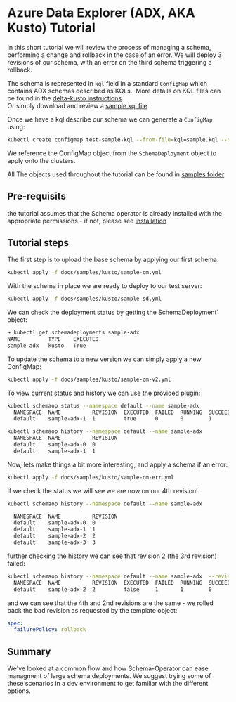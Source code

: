 # Azure Data Explorer (ADX, AKA Kusto) Tutorial

In this short tutorial we will review the process of managing a schema, performing a change and rollback in the case of an error.
We will deploy 3 revisions of our schema, with an error on the third schema triggering a rollback.

The schema is represented in `kql` field in a standard `ConfigMap` which contains ADX schemas described as KQLs..
More details on KQL files can be found in the [delta-kusto instructions](https://github.com/microsoft/delta-kusto/blob/main/documentation/tutorials/overview-tutorial/README.md#download-dev)  
Or simply download and review a [sample kql file](https://github.com/microsoft/delta-kusto/blob/main/documentation/tutorials/overview-tutorial/dev-start-samples.kql)

Once we have a kql describe our schema we can generate a `ConfigMap` using:

```sh
kubectl create configmap test-sample-kql --from-file=kql=sample.kql --dry-run=client -o json | jq .
```

We reference the ConfigMap object from the `SchemaDeployment` object to apply onto the clusters.

All The objects used throughout the tutorial can be found in [samples folder](docs/samples/kusto)

## Pre-requisits

the tutorial assumes that the Schema operator is already installed with the appropriate permissions - if not, please see [installation](Install.md)

## Tutorial steps

The first step is to upload the base schema by applying our first schema:

```sh
kubectl apply -f docs/samples/kusto/sample-cm.yml
```

With the schema in place we are ready to deploy to our test server:

```sh
kubectl apply -f docs/samples/kusto/sample-sd.yml
```

We can check the deployment status by getting the SchemaDeployment` object:

```bash
➜ kubectl get schemadeployments sample-adx
NAME         TYPE    EXECUTED
sample-adx   kusto   True
```

To update the schema to a new version we can simply apply a new ConfigMap:

```sh
kubectl apply -f docs/samples/kusto/sample-cm-v2.yml  
```

To view current status and history we can use the provided plugin:

```sh
kubectl schemaop status --namespace default --name sample-adx     
  NAMESPACE  NAME          REVISION  EXECUTED  FAILED  RUNNING  SUCCEEDED  
  default    sample-adx-1  1         true      0       0        1          

kubectl schemaop history --namespace default --name sample-adx    
  NAMESPACE  NAME          REVISION  
  default    sample-adx-0  0         
  default    sample-adx-1  1      
```

Now, lets make things a bit more interesting, and apply a schema if an error:

```sh
kubectl apply -f docs/samples/kusto/sample-cm-err.yml
```

If we check the status we will see we are now on our 4th revision!

```sh
kubectl schemaop history --namespace default --name sample-adx              

  NAMESPACE  NAME          REVISION  
  default    sample-adx-0  0         
  default    sample-adx-1  1         
  default    sample-adx-2  2         
  default    sample-adx-3  3         
```

further checking the history we can see that revision 2 (the 3rd revision) failed:

```sh
kubectl schemaop history --namespace default --name sample-adx  --revision 2
  NAMESPACE  NAME          REVISION  EXECUTED  FAILED  RUNNING  SUCCEEDED  
  default    sample-adx-2  2         false     1       1        0     
```

and we can see that the 4th and 2nd revisions are the same - we rolled back the bad revision as requested by the template object:

```yaml
spec:
  failurePolicy: rollback
```

## Summary

We've looked at a common flow and how Schema-Operator can ease managment of large schema deployments.
We suggest trying some of these scenarios in a dev environment to get familiar with the different options.
